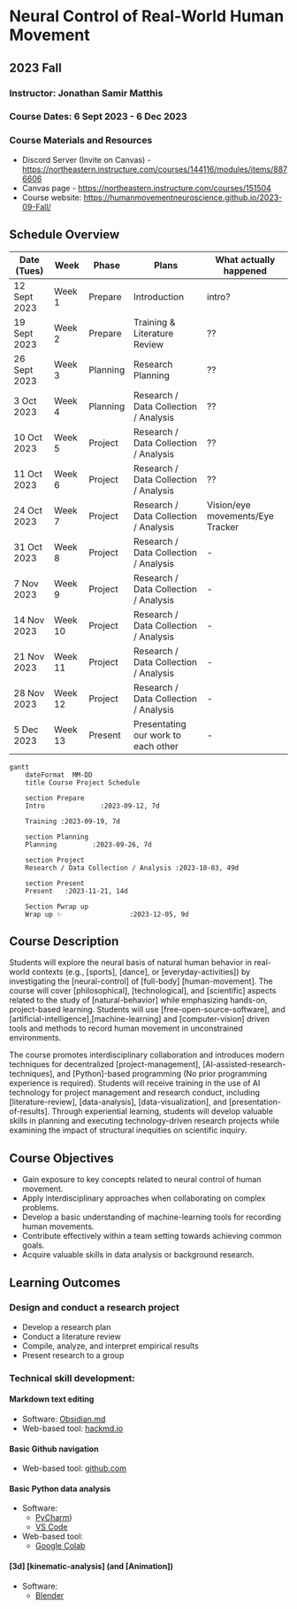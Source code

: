 # Neural Control of Real-World Human Movement
## 2023 Fall

### Instructor: Jonathan Samir Matthis
### Course Dates: 6 Sept 2023 - 6 Dec 2023
### Course Materials and Resources
- Discord Server (Invite on Canvas) - https://northeastern.instructure.com/courses/144116/modules/items/8876606
- Canvas page - https://northeastern.instructure.com/courses/151504
- Course website: https://humanmovementneuroscience.github.io/2023-09-Fall/



## Schedule Overview

|Date (Tues)| Week | Phase | Plans         | What actually happened
|----|-------|-----|----------|---------------| 
|  12  Sept 2023 | Week 1 | Prepare  |  Introduction | intro?|
|  19  Sept 2023 | Week 2 | Prepare  |  Training & Literature Review | ??|
|  26  Sept 2023 | Week 3 | Planning | Research Planning | ??|
|   3  Oct 2023  | Week 4 | Planning | Research / Data Collection / Analysis |??|
|  10  Oct 2023  | Week 5 | Project  | Research / Data Collection / Analysis |??|
|  11  Oct 2023  | Week 6 | Project  | Research / Data Collection / Analysis |??|
|  24  Oct 2023  | Week 7 | Project  | Research / Data Collection / Analysis | Vision/eye movements/Eye Tracker | 
|  31  Oct 2023  | Week 8 | Project  | Research / Data Collection / Analysis | - |
|   7  Nov 2023  | Week 9 | Project  | Research / Data Collection / Analysis | - |
|  14  Nov 2023  | Week 10| Project  | Research / Data Collection / Analysis | - |
|  21  Nov 2023  | Week 11| Project  | Research / Data Collection / Analysis | - |
|  28  Nov 2023  | Week 12| Project  | Research / Data Collection / Analysis | - |
|   5  Dec 2023  | Week 13| Present  | Presentating our work to each other | - |

```mermaid
gantt
    dateFormat  MM-DD
    title Course Project Schedule

    section Prepare
    Intro              :2023-09-12, 7d

    Training :2023-09-19, 7d

    section Planning
    Planning         :2023-09-26, 7d

    section Project
    Research / Data Collection / Analysis :2023-10-03, 49d

    section Present
    Present   :2023-11-21, 14d

    Section Pwrap up
    Wrap up ✨                 :2023-12-05, 9d

  ```




## Course Description
Students will explore the neural basis of natural human behavior in real-world contexts (e.g., [sports], [dance], or [everyday-activities]) by investigating the [neural-control] of [full-body] [human-movement]. The course will cover [philosophical], [technological], and [scientific] aspects related to the study of [natural-behavior] while emphasizing hands-on, project-based learning. Students will use [free-open-source-software], and [artificial-intelligence],[machine-learning] and [computer-vision] driven tools and methods to record human movement in unconstrained environments.

The course promotes interdisciplinary collaboration and introduces modern techniques for decentralized [project-management], [AI-assisted-research-techniques], and [Python]-based programming (No prior programming experience is required). Students will receive training in the use of AI technology for project management and research conduct, including [literature-review], [data-analysis], [data-visualization], and [presentation-of-results]. Through experiential learning, students will develop valuable skills in planning and executing technology-driven research projects while examining the impact of structural inequities on scientific inquiry.

    
## Course Objectives
- Gain exposure to key concepts related to neural control of human movement.
- Apply interdisciplinary approaches when collaborating on complex problems.
- Develop a basic understanding of machine-learning tools for recording human movements.
- Contribute effectively within a team setting towards achieving common goals.
- Acquire valuable skills in data analysis or background research.

## Learning Outcomes
### Design and conduct a research project
- Develop a research plan
- Conduct a literature review
- Compile, analyze, and interpret empirical results
- Present research to a group

### Technical skill development:

#### Markdown text editing
- Software: [Obsidian.md](https://obsidian.md/)
- Web-based tool: [hackmd.io](https://hackmd.io)

#### Basic Github navigation
- Web-based tool: [github.com](https://github.com)

#### Basic Python data analysis
- Software:
  -  [PyCharm](https://www.jetbrains.com/pycharm/))
  -  [VS Code](https://code.visualstudio.com/) 
- Web-based tool: 
  - [Google Colab](https://colab.google.com)

#### [3d] [kinematic-analysis] (and [Animation])
- Software: 
  - [Blender](https://www.blender.org/)
  

